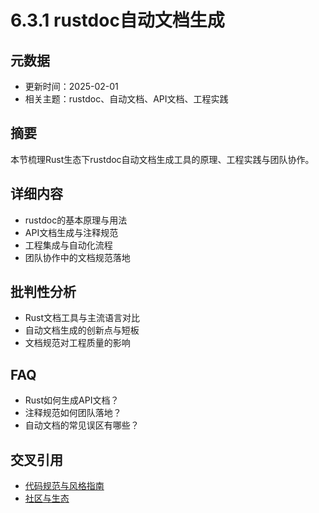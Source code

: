 ﻿# 6.3.1 rustdoc自动文档生成

## 元数据

- 更新时间：2025-02-01
- 相关主题：rustdoc、自动文档、API文档、工程实践

## 摘要

本节梳理Rust生态下rustdoc自动文档生成工具的原理、工程实践与团队协作。

## 详细内容

- rustdoc的基本原理与用法
- API文档生成与注释规范
- 工程集成与自动化流程
- 团队协作中的文档规范落地

## 批判性分析

- Rust文档工具与主流语言对比
- 自动文档生成的创新点与短板
- 文档规范对工程质量的影响

## FAQ

- Rust如何生成API文档？
- 注释规范如何团队落地？
- 自动文档的常见误区有哪些？

## 交叉引用

- [代码规范与风格指南](./6.3.2_代码规范与风格指南.md)
- [社区与生态](../07_community_ecosystem.md)
